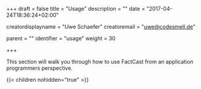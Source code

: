 +++
draft = false
title = "Usage"
description = ""
date = "2017-04-24T18:36:24+02:00"

creatordisplayname = "Uwe Schaefer"
creatoremail = "uwe@codesmell.de"


parent = ""
identifier = "usage"
weight = 30

+++

This section will walk you through how to use FactCast from an application programmers perspective.


{{< children nohidden="true" >}}
